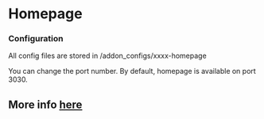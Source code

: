 # Homepage

### Configuration
All config files are stored in /addon_configs/xxxx-homepage

You can change the port number. By default, homepage is available on port 3030.

## More info [here](https://gethomepage.dev)